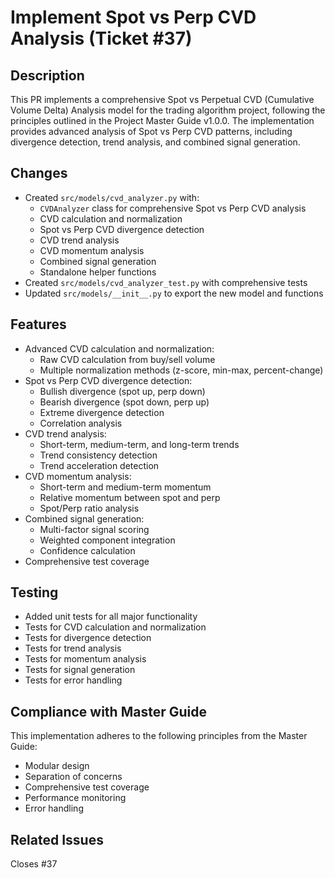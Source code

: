 # Implement Spot vs Perp CVD Analysis (Ticket #37)

## Description
This PR implements a comprehensive Spot vs Perpetual CVD (Cumulative Volume Delta) Analysis model for the trading algorithm project, following the principles outlined in the Project Master Guide v1.0.0. The implementation provides advanced analysis of Spot vs Perp CVD patterns, including divergence detection, trend analysis, and combined signal generation.

## Changes
- Created `src/models/cvd_analyzer.py` with:
  - `CVDAnalyzer` class for comprehensive Spot vs Perp CVD analysis
  - CVD calculation and normalization
  - Spot vs Perp CVD divergence detection
  - CVD trend analysis
  - CVD momentum analysis
  - Combined signal generation
  - Standalone helper functions
- Created `src/models/cvd_analyzer_test.py` with comprehensive tests
- Updated `src/models/__init__.py` to export the new model and functions

## Features
- Advanced CVD calculation and normalization:
  - Raw CVD calculation from buy/sell volume
  - Multiple normalization methods (z-score, min-max, percent-change)
- Spot vs Perp CVD divergence detection:
  - Bullish divergence (spot up, perp down)
  - Bearish divergence (spot down, perp up)
  - Extreme divergence detection
  - Correlation analysis
- CVD trend analysis:
  - Short-term, medium-term, and long-term trends
  - Trend consistency detection
  - Trend acceleration detection
- CVD momentum analysis:
  - Short-term and medium-term momentum
  - Relative momentum between spot and perp
  - Spot/Perp ratio analysis
- Combined signal generation:
  - Multi-factor signal scoring
  - Weighted component integration
  - Confidence calculation
- Comprehensive test coverage

## Testing
- Added unit tests for all major functionality
- Tests for CVD calculation and normalization
- Tests for divergence detection
- Tests for trend analysis
- Tests for momentum analysis
- Tests for signal generation
- Tests for error handling

## Compliance with Master Guide
This implementation adheres to the following principles from the Master Guide:
- Modular design
- Separation of concerns
- Comprehensive test coverage
- Performance monitoring
- Error handling

## Related Issues
Closes #37
